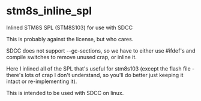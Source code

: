 # stm8s_inline_spl

Inlined STM8S SPL (STM8S103) for use with SDCC

This is probably against the license, but who cares.

SDCC does not support --gc-sections, so we have to either use #ifdef's 
and compile switches to remove unused crap, or inline it.

Here I inlined all of the SPL that's useful for stm8s103 (except the flash file -
there's lots of crap I don't understand, so you'll do better just keeping it
intact or re-implementing it).

This is intended to be used with SDCC on linux.
